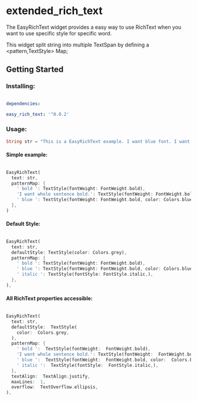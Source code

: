 # extended_rich_text

  

The EasyRichText widget provides a easy way to use RichText when you want to use specific style for specific word.

This widget split string into multiple TextSpan by defining a <pattern,TextStyle> Map;

  

## Getting Started

  

### Installing:

```yaml

dependencies:

easy_rich_text: '^0.0.2'

```

  

### Usage:
```dart
String str = "This is a EasyRichText example. I want blue font. I want bold font. I want italic font. I want whole sentence bold." ;
```
  

#### Simple example:

  

```dart

EasyRichText(
  text: str,
  patternMap: {
    ' bold ': TextStyle(fontWeight: FontWeight.bold),
    'I want whole sentence bold.': TextStyle(fontWeight: FontWeight.bold),
    ' blue ': TextStyle(fontWeight: FontWeight.bold, color: Colors.blue)
  },
)

```

  

#### Default Style:

```dart

EasyRichText(
  text: str,
  defaultStyle: TextStyle(color: Colors.grey),
  patternMap: {
    ' bold ': TextStyle(fontWeight: FontWeight.bold),
    ' blue ': TextStyle(fontWeight: FontWeight.bold, color: Colors.blue),
    ' italic ': TextStyle(fontStyle: FontStyle.italic,),
  },
),

```

  

#### All RichText properties accessible:

```dart

EasyRichText(
  text: str,
  defaultStyle:  TextStyle(
    color:  Colors.grey,
  ),
  patternMap: {
    ' bold ':  TextStyle(fontWeight:  FontWeight.bold),
    'I want whole sentence bold.': TextStyle(fontWeight:  FontWeight.bold),
    ' blue ':  TextStyle(fontWeight:  FontWeight.bold, color:  Colors.blue),
    ' italic ':  TextStyle(fontStyle:  FontStyle.italic,),
  },
  textAlign:  TextAlign.justify,
  maxLines:  1,
  overflow:  TextOverflow.ellipsis,
),

```